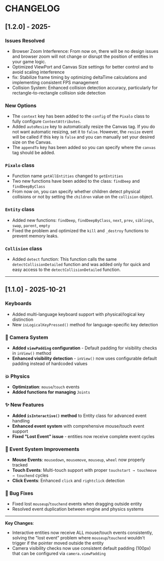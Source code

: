 # CHANGELOG

## [1.2.0] - 2025-

### Issues Resolved
- Browser Zoom Interference: From now on, there will be no design issues and browser zoom will not change or disrupt the position of entities in your game logic.
- Optimized ViewPort and Canvas Size settings for better control and to avoid scaling interference
- fix: Stabilize frame timing by optimizing deltaTime calculations and implementing consistent FPS management
- Collision System: Enhanced collision detection accuracy, particularly for rectangle-to-rectangle collision side detection

### New Options
- The `context` key has been added to the `config` of the `Pixalo` class to fully configure `ContextAttributes`.
- Added `autoResize` key to automatically resize the Canvas tag. If you do not want automatic resizing, set it to `false`. However, the `resize` event will be called if this key is `false` and you can manually set your desired size on the Canvas.
- The `appendTo` key has been added so you can specify where the `canvas` tag should be added.

### `Pixalo` class
- Function name `getAllEntities` changed to `getEntities`
- Two new functions have been added to the class: `findDeep` and `findDeepByClass`
- From now on, you can specify whether children detect physical collisions or not by setting the `children` value on the `collision` object.

### `Entity` class
- Added new functions: `findDeep`, `findDeepByClass`, `next`, `prev`, `siblings`, `swap`, `parent`, `empty`
- Fixed the problem and optimized the `kill` and `_destroy` functions to prevent memory leaks.

### `Collision` class
- Added `detect` function: This function calls the same `detectCollisionDetailed` function and was added only for quick and easy access to the `detectCollisionDetailed` function.

---

## [1.1.0] - 2025-10-21

### Keyboards
- Added multi-language keyboard support with physical/logical key distinction
- New `isLogicalKeyPressed()` method for language-specific key detection

### 🎥 Camera System
- **Added `viewPadding` configuration** - Default padding for visibility checks in `inView()` method
- **Enhanced visibility detection** - `inView()` now uses configurable default padding instead of hardcoded values

### 💥 Physics
- **Optimization**: `mouse`/`touch` events
- **Added functions for managing** `Joints`

### ✨ New Features
- **Added `isInteractive()` method** to Entity class for advanced event handling
- **Enhanced event system** with comprehensive mouse/touch event support
- **Fixed "Lost Event" issue** - entities now receive complete event cycles

### 🔧 Event System Improvements
- **Mouse Events**: `mousedown`, `mousemove`, `mouseup`, `wheel` now properly tracked
- **Touch Events**: Multi-touch support with proper `touchstart → touchmove → touchend` cycles
- **Click Events**: Enhanced `click` and `rightclick` detection

### 🐛 Bug Fixes
- Fixed lost `mouseup`/`touchend` events when dragging outside entity
- Resolved event duplication between engine and physics systems

---

**Key Changes**:
- Interactive entities now receive ALL mouse/touch events consistently, solving the "lost event" problem where `mouseup`/`touchend` wouldn't trigger if the pointer moved outside the entity
- Camera visibility checks now use consistent default padding (100px) that can be configured via `camera.viewPadding`